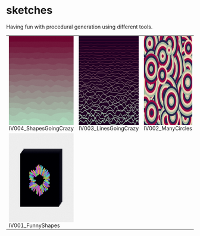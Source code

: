 # sketches
Having fun with procedural generation using different tools.

<table>
  <tr>
    <td><div style="display:flex;flex-direction:column;"><img height="240px" src="/IV004_ShapesGoingCrazy/chosen_few/002.png" /><div>IV004_ShapesGoingCrazy</div></div></td>
    <td><div style="display:flex;flex-direction:column;"><img height="240px" src="/IV003_LinesGoingCrazy/chosen_few/007.png" /><div>IV003_LinesGoingCrazy</div></div></td>
    <td><div style="display:flex;flex-direction:column;"><img height="240px" src="/IV002_ManyCircles/chosen_few/009.png" /><div>IV002_ManyCircles</div></div></td>
  </tr>
  <tr>
    <td><div style="display:flex;flex-direction:column;"><img height="240px" src="/IV001_FunnyShapes/chosen_few/010.png" /><div>IV001_FunnyShapes</div></div></td>
  </tr>
</table>
